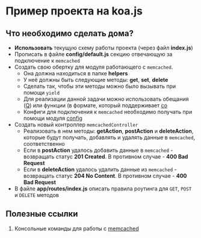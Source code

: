 # Пример проекта на koa.js #


## Что необходимо сделать дома? ##

- **Использовать** текущую схему работы проекта (через файл **index.js**)
- Прописать в файле **config/default.js** секцию отвечающую за подключение к `memcached`
- Создать свою обертку для модуля работающего с `memcached`.
  + Она должна находиться в папке **helpers**
  + У неё должны быть следующие методы: **get**, **set**, **delete**
  + Сделать так, чтобы эти методы можно было вызывать при помощи `yield`
  + Для реализации данной задачи можно использовать обещания ([Q](https://github.com/kriskowal/q)) или функции (в формате, который поддерживает [co](https://github.com/tj/co])
  + Конфиги для подключения к `memcached` необходимо получать при помощи модуля [config](https://github.com/lorenwest/node-config)
- Создать новый контроллер `memcachedController`
  + Реализовать в нем методы: **getAction**, **postAction** и **deleteAction**, которые будут получать, добавлять и удалять данные в `memcached`, соответственно
  + Если в **postAction** удалось добавить данные в `memcached` - возвращать статус **201 Created**. В противном случае - **400 Bad Request**
  + Если в **deleteAction** удалось удалить данные из `memcached` - возвращать статус **204 No Content**. В противном случае - **400 Bad Request**
- В файле **app/routes/index.js** описать правила роутинга для `GET`, `POST` и `DELETE` методов
  
## Полезные ссылки ##

1. Консольные команды для работы с [memcached](http://dev.mysql.com/doc/mysql-ha-scalability/en/ha-memcached-interfaces-libmemcached-utilities.html)


